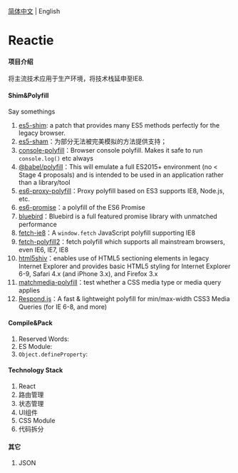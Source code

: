 [简体中文](README.zh-CN.md) | English

# Reactie

#### 项目介绍
将主流技术应用于生产环境，将技术栈延申至IE8.


#### Shim&Polyfill
Say somethings
1. <a href="https://github.com/es-shims/es5-shim/" target="_blank">es5-shim</a>: a patch that provides many ES5 methods perfectly for the legacy browser.
1. <a href="https://github.com/es-shims/es5-shim/" target="_blank">es5-sham</a>：为部分无法被完美模拟的方法提供支持；
1. <a href="https://github.com/paulmillr/console-polyfill/" target="_blank">console-polyfill</a>：Browser console polyfill. Makes it safe to run `console.log()` etc always
1. <a href="https://babeljs.io/docs/en/babel-polyfill/" target="_blank">@babel/polyfill</a>：This will emulate a full ES2015+ environment (no < Stage 4 proposals) and is intended to be used in an application rather than a library/tool
1. <a href="https://github.com/ambit-tsai/es6-proxy-polyfill/" target="_blank">es6-proxy-polyfill</a>：Proxy polyfill based on ES3 supports IE8, Node.js, etc.
1. <a href="https://github.com/stefanpenner/es6-promise/" target="_blank">es6-promise</a>：a polyfill of the ES6 Promise
1. <a href="https://github.com/petkaantonov/bluebird/" target="_blank">bluebird</a>：Bluebird is a full featured promise library with unmatched performance
1. <a href="https://github.com/camsong/fetch-ie8/" target="_blank">fetch-ie8</a>：A `window.fetch` JavaScript polyfill supporting IE8
1. <a href="https://github.com/RubyLouvre/fetch-polyfill/" target="_blank">fetch-polyfill2</a>：fetch polyfill which supports all mainstream browsers, even IE6, IE7, IE8
1. <a href="https://github.com/aFarkas/html5shiv/" target="_blank">html5shiv</a>：enables use of HTML5 sectioning elements in legacy Internet Explorer and provides basic HTML5 styling for Internet Explorer 6-9, Safari 4.x (and iPhone 3.x), and Firefox 3.x
1. <a href="https://github.com/paulirish/matchMedia.js/" target="_blank">matchmedia-polyfill</a>：test whether a CSS media type or media query applies
1. <a href="https://github.com/scottjehl/Respond/" target="_blank">Respond.js</a>：A fast & lightweight polyfill for min/max-width CSS3 Media Queries (for IE 6-8, and more)

#### Compile&Pack
1. Reserved Words: 
1. ES Module: 
1. `Object.defineProperty`: 

#### Technology Stack
1. React
1. 路由管理
1. 状态管理
1. UI组件
1. CSS Module
1. 代码拆分

#### 其它
1. JSON
